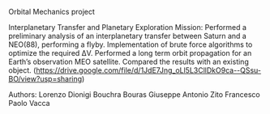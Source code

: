 Orbital Mechanics project

Interplanetary Transfer and Planetary Exploration Mission:
Performed a preliminary analysis of an interplanetary transfer between Saturn and a NEO(88), performing a flyby. Implementation of brute force algorithms to optimize the required ΔV. Performed a long term orbit propagation for an Earth’s observation MEO satellite. Compared the results with an existing object. (https://drive.google.com/file/d/1JdE7Jng_oLl5L3CllDkO9ca--QSsu-BO/view?usp=sharing)

Authors:
Lorenzo Dionigi
Bouchra Bouras
Giuseppe Antonio Zito
Francesco Paolo Vacca
